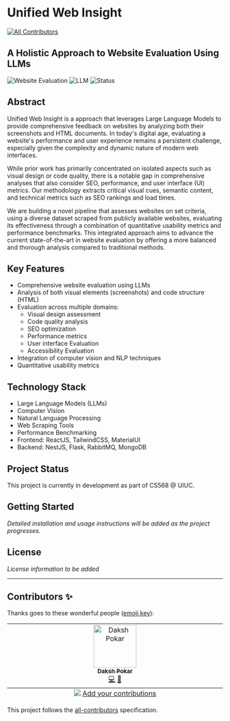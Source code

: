 # Unified Web Insight
<!-- ALL-CONTRIBUTORS-BADGE:START - Do not remove or modify this section -->
[![All Contributors](https://img.shields.io/badge/all_contributors-1-orange.svg?style=flat-square)](#contributors-)
<!-- ALL-CONTRIBUTORS-BADGE:END -->

## A Holistic Approach to Website Evaluation Using LLMs

![Website Evaluation](https://img.shields.io/badge/Website-Evaluation-blue)
![LLM](https://img.shields.io/badge/LLM-Powered-green)
![Status](https://img.shields.io/badge/Status-In%20Progress-yellow)

## Abstract

Unified Web Insight is a approach that leverages Large Language Models to provide comprehensive feedback on websites by analyzing both their screenshots and HTML documents. In today's digital age, evaluating a website's performance and user experience remains a persistent challenge, especially given the complexity and dynamic nature of modern web interfaces. 

While prior work has primarily concentrated on isolated aspects such as visual design or code quality, there is a notable gap in comprehensive analyses that also consider SEO, performance, and user interface (UI) metrics. Our methodology extracts critical visual cues, semantic content, and technical metrics such as SEO rankings and load times.

We are building a novel pipeline that assesses websites on set criteria, using a diverse dataset scraped from publicly available websites, evaluating its effectiveness through a combination of quantitative usability metrics and performance benchmarks. This integrated approach aims to advance the current state-of-the-art in website evaluation by offering a more balanced and thorough analysis compared to traditional methods.

## Key Features

- Comprehensive website evaluation using LLMs
- Analysis of both visual elements (screenshots) and code structure (HTML)
- Evaluation across multiple domains:
  - Visual design assessment
  - Code quality analysis
  - SEO optimization
  - Performance metrics
  - User interface Evaluation
  - Accessibility Evaluation
- Integration of computer vision and NLP techniques
- Quantitative usability metrics

## Technology Stack

- Large Language Models (LLMs)
- Computer Vision
- Natural Language Processing
- Web Scraping Tools
- Performance Benchmarking
- Frontend: ReactJS, TailwindCSS, MaterialUI
- Backend: NestJS, Flask, RabbitMQ, MongoDB

## Project Status

This project is currently in development as part of CS568 @ UIUC.


## Getting Started

*Detailed installation and usage instructions will be added as the project progresses.*

## License

*License information to be added*

---
## Contributors ✨

Thanks goes to these wonderful people ([emoji key](https://allcontributors.org/docs/en/emoji-key)):

<!-- ALL-CONTRIBUTORS-LIST:START - Do not remove or modify this section -->
<!-- prettier-ignore-start -->
<!-- markdownlint-disable -->
<table>
  <tbody>
    <tr>
      <td align="center" valign="top" width="14.28%"><a href="http://www.dakshpokar.com/"><img src="https://avatars.githubusercontent.com/u/9296446?v=4?s=100" width="100px;" alt="Daksh Pokar"/><br /><sub><b>Daksh Pokar</b></sub></a><br /><a href="https://github.com/cs568/UnifiedWebInsights/commits?author=dakshpokar" title="Code">💻</a> <a href="https://github.com/cs568/UnifiedWebInsights/commits?author=dakshpokar" title="Documentation">📖</a></td>
    </tr>
  </tbody>
  <tfoot>
    <tr>
      <td align="center" size="13px" colspan="7">
        <img src="https://raw.githubusercontent.com/all-contributors/all-contributors-cli/1b8533af435da9854653492b1327a23a4dbd0a10/assets/logo-small.svg">
          <a href="https://all-contributors.js.org/docs/en/bot/usage">Add your contributions</a>
        </img>
      </td>
    </tr>
  </tfoot>
</table>

<!-- markdownlint-restore -->
<!-- prettier-ignore-end -->

<!-- ALL-CONTRIBUTORS-LIST:END -->

This project follows the [all-contributors](https://github.com/all-contributors/all-contributors) specification. 